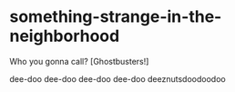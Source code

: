 # something-strange-in-the-neighborhood
Who you gonna call? [Ghostbusters!]

dee-doo dee-doo dee-doo dee-doo deeznutsdoodoodoo


